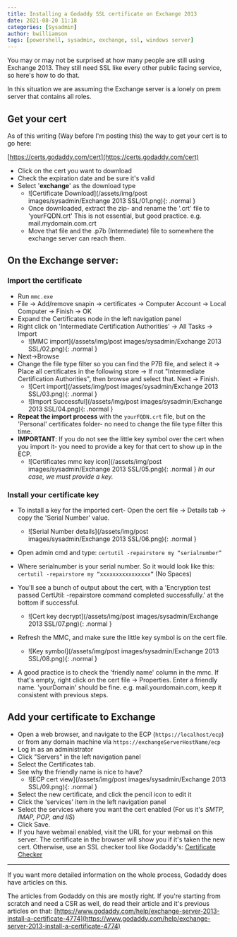 ```yaml
---
title: Installing a Godaddy SSL certificate on Exchange 2013
date: 2021-08-20 11:18
categories: [Sysadmin]
author: bwilliamson
tags: [powershell, sysadmin, exchange, ssl, windows server]
---
```


You may or may not be surprised at how many people are still using Exchange 2013. They still need SSL like every other public facing service, so here's how to do that.

In this situation we are assuming the Exchange server is a lonely on prem server that contains all roles.

## Get your cert

As of this writing (Way before I'm posting this) the way to get your cert is to go here:

[https://certs.godaddy.com/cert](https://certs.godaddy.com/cert)

* Click on the cert you want to download
* Check the expiration date and be sure it's valid
* Select '**exchange**' as the download type
  * ![Certificate Download](/assets/img/post images/sysadmin/Exchange 2013 SSL/01.png){: .normal }
  * Once downloaded, extract the zip- and rename the '.crt' file to 'yourFQDN.crt' This is not essential, but good practice. e.g. mail.mydomain.com.crt
  * Move that file and the .p7b (Intermediate) file to somewhere the exchange server can reach them.

## On the Exchange server:

### Import the certificate

* Run `mmc.exe`
* File -> Add/remove snapin -> certificates -> Computer Account -> Local Computer -> Finish -> OK
* Expand the Certificates node in the left navigation panel
* Right click on 'Intermediate Certification Authorities' -> All Tasks -> Import
  * ![MMC import](/assets/img/post images/sysadmin/Exchange 2013 SSL/02.png){: .normal }
* Next->Browse
* Change the file type filter so you can find the P7B file, and select it -> Place all certificates in the following store -> If not "Intermediate Certification Authorities", then browse and select that. Next -> Finish.
  * ![Cert import](/assets/img/post images/sysadmin/Exchange 2013 SSL/03.png){: .normal }
  * ![Import Successful](/assets/img/post images/sysadmin/Exchange 2013 SSL/04.png){: .normal }
* **Repeat the import process** with the `yourFQDN.crt` file, but on the 'Personal' certificates folder- no need to change the file type filter this time.
* **IMPORTANT**: If you do not see the little key symbol over the cert when you import it- you need to provide a key for that cert to show up in the ECP.
  * ![Certificates mmc key icon](/assets/img/post images/sysadmin/Exchange 2013 SSL/05.png){: .normal }
_In our case, we must provide a key._

### Install your certificate key

* To install a key for the imported cert- Open the cert file -> Details tab -> copy the 'Serial Number' value.
  * ![Serial Number details](/assets/img/post images/sysadmin/Exchange 2013 SSL/06.png){: .normal }

* Open admin cmd and type: `certutil -repairstore my “serialnumber”`
* Where serialnumber is your serial number. So it would look like this: `certutil -repairstore my “xxxxxxxxxxxxxxxx”` (No Spaces)
* You'll see a bunch of output about the cert, with a 'Encryption test passed CertUtil: -repairstore command completed successfully.' at the bottom if successful.
  * ![Cert key decrypt](/assets/img/post images/sysadmin/Exchange 2013 SSL/07.png){: .normal }
* Refresh the MMC, and make sure the little key symbol is on the cert file.
  * ![Key symbol](/assets/img/post images/sysadmin/Exchange 2013 SSL/08.png){: .normal }
* A good practice is to check the 'friendly name' column in the mmc. If that's empty, right click on the cert file -> Properties. Enter a friendly name. 'yourDomain' should be fine. e.g. mail.yourdomain.com, keep it consistent with previous steps.

## Add your certificate to Exchange


* Open a web browser, and navigate to the ECP (`https://localhost/ecp`) or from any domain machine via `https://exchangeServerHostName/ecp`
* Log in as an administrator
* Click "Servers" in the left navigation panel
* Select the Certificates tab.
* See why the friendly name is nice to have?
  * ![ECP cert view](/assets/img/post images/sysadmin/Exchange 2013 SSL/09.png){: .normal }
* Select the new certificate, and click the pencil icon to edit it
* Click the 'services' item in the left navigation panel
* Select the services where you want the cert enabled (For us it's *SMTP, IMAP, POP, and IIS*)
* Click Save.
* If you have webmail enabled, visit the URL for your webmail on this server. The certificate in the browser will show you if it's taken the new cert. Otherwise, use an SSL checker tool like Godaddy's: [Certificate Checker](https://ssltools.godaddy.com/views/certChecker)

---

If you want more detailed information on the whole process, Godaddy does have articles on this.

The articles from Godaddy on this are mostly right. If you're starting from scratch and need a CSR as well, do read their article and it's previous articles on that:
[https://www.godaddy.com/help/exchange-server-2013-install-a-certificate-4774](https://www.godaddy.com/help/exchange-server-2013-install-a-certificate-4774)




